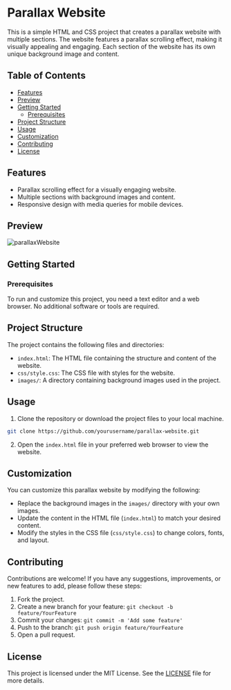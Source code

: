# Parallax Website

This is a simple HTML and CSS project that creates a parallax website with multiple sections. The website features a parallax scrolling effect, making it visually appealing and engaging. Each section of the website has its own unique background image and content.

## Table of Contents

- [Features](#features)
- [Preview](#preview)
- [Getting Started](#getting-started)
  - [Prerequisites](#prerequisites)
- [Project Structure](#project-structure)
- [Usage](#usage)
- [Customization](#customization)
- [Contributing](#contributing)
- [License](#license)

## Features

- Parallax scrolling effect for a visually engaging website.
- Multiple sections with background images and content.
- Responsive design with media queries for mobile devices.

## Preview

![parallaxWebsite](https://user-images.githubusercontent.com/48918543/179062875-cc166614-c1af-4528-b0c6-4485f3455511.png)

## Getting Started

### Prerequisites

To run and customize this project, you need a text editor and a web browser. No additional software or tools are required.

## Project Structure

The project contains the following files and directories:

- `index.html`: The HTML file containing the structure and content of the website.
- `css/style.css`: The CSS file with styles for the website.
- `images/`: A directory containing background images used in the project.

## Usage

1. Clone the repository or download the project files to your local machine.

```bash
git clone https://github.com/yourusername/parallax-website.git
```

2. Open the `index.html` file in your preferred web browser to view the website.

## Customization

You can customize this parallax website by modifying the following:

- Replace the background images in the `images/` directory with your own images.
- Update the content in the HTML file (`index.html`) to match your desired content.
- Modify the styles in the CSS file (`css/style.css`) to change colors, fonts, and layout.

## Contributing

Contributions are welcome! If you have any suggestions, improvements, or new features to add, please follow these steps:

1. Fork the project.
2. Create a new branch for your feature: `git checkout -b feature/YourFeature`
3. Commit your changes: `git commit -m 'Add some feature'`
4. Push to the branch: `git push origin feature/YourFeature`
5. Open a pull request.

## License

This project is licensed under the MIT License. See the [LICENSE](LICENSE) file for more details.




